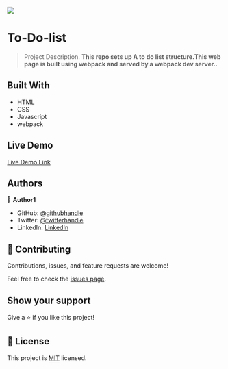 ![](https://img.shields.io/badge/Microverse-blueviolet)

# To-Do-list

> Project Description.
> **This repo sets up A to do list structure.This web page is built using webpack and served by a webpack dev server..**

## Built With

- HTML
- CSS
- Javascript
- webpack

## Live Demo

[Live Demo Link](https://nyame-wolf.github.io/To-Do-list/)

## Authors

👤 **Author1**

- GitHub: [@githubhandle](https://github.com/Nyame-Wolf/)
- Twitter: [@twitterhandle](https://twitter.com/Mumenyam)
- LinkedIn: [LinkedIn](https://www.linkedin.com/in/mumenya-nyamu-web-designer-data-enthusiast/)

## 🤝 Contributing

Contributions, issues, and feature requests are welcome!

Feel free to check the [issues page](../../issues/).

## Show your support

Give a ⭐️ if you like this project!

## 📝 License

This project is [MIT](./MIT.md) licensed.
